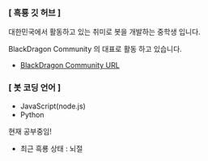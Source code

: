 ### [ 흑룡 깃 허브 ]

대한민국에서 활동하고 있는 취미로 봇을 개발하는 중학생 입니다.

BlackDragon Community 의 대표로 활동 하고 있습니다. 


* [BlackDragon Community URL](httpsdiscord.ggXCpAAYY)

### [ 봇 코딩 언어 ]

* JavaScript(node.js)
* Python

현재 공부중임!

* 최근 흑룡 상태 : 뇌절
